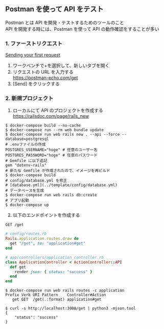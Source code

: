 ## Postman を使って API をテスト
Postman とは API を開発・テストするためのツールのこと  
API を開発する時には、Postman を使って API の動作確認をすることが多い  

### 1. ファーストリクエスト
[Sending your first request](https://learning.postman.com/docs/getting-started/sending-the-first-request/)
1. ワークベンチで+を選択して、新しいタブを開く
2. リクエストの URL を入力する  
   https://postman-echo.com/get
3. [Send] をクリックする

### 2. 新規プロジェクト
1. ローカルにて API のプロジェクトを作成する  
https://railsdoc.com/page/rails_new
```console
$ docker-compose build --no-cache
$ docker-compose run --rm web bundle update
$ docker-compose run web rails new . --api --force --database=postgresql
# .envファイルの作成
POSTGRES_USERNAME="hoge" # 任意のユーザー名
POSTGRES_PASSWORD="hoge" # 任意のパスワード
# Gemfile に以下追記
gem "dotenv-rails"
# 新たな Gemfile が作成されたので、イメージを再ビルド
$ docker-compose build
# config/database.yml を修正
# [database.yml](../template/config/database.yml)
# データベースを生成
$ docker-compose run web rails db:create
# アプリ起動
$ docker-compose up
```
2. 以下のエンドポイントを作成する  
```text
GET /get
```

```rb
# config/routes.rb
Rails.application.routes.draw do
  get "/get", to: "application#get"
end
```

```rb
# app/controllers/application_controller.rb
class ApplicationController < ActionController::API
  def get
    render json: { status: "success" }
  end
end
```

```console
$ docker-compose run web rails routes -c application
Prefix Verb URI Pattern    Controller#Action
   get GET  /get(.:format) application#get
```

```console
$ curl -s http://localhost:3000/get | python3 -mjson.tool
{
    "status": "success"
}
```
